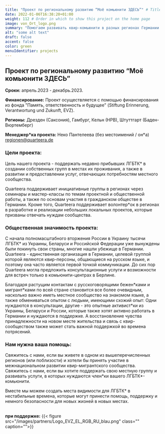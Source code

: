```yaml
---
title: "Проект по региональному развитию “Моё комьюнити ЗДЕСЬ”" # Title of your project
date: 2022-01-06T16:38:20+01:00
weight: 112 # Order in which to show this project on the home page
image: von_Ort_logo.png
summary: "Помогаем развивать квир-комьюнити в разных регионах Германии! "
alt: "some alt text"
draft: false
accent: false
color: green
menuIdentifier: projects
---
```


## Проект по региональному развитию “Моё комьюнити ЗДЕСЬ” 

**Сроки:** апрель.2023 - декабрь.2023.

**Финансирование:** Проект осуществляется с помощью финансирования из фонда "Память, ответственность и будущее" (Stiftung Erinnerung, Verantwortung und Zukunft, EVZ).

**Регионы:** Дрезден (Саксония), Гамбург, Кельн (НРВ), Штуттгарт (Баден-Вюртемберг)

**Менеджер*ка проекта:** Неко Пантелеева (без местоимений / он\*а) regionen@quarteera.de

### Цели проекта: 
Цель нашего проекта - поддержать недавно прибывших ЛГБТК* в создании собственных групп в местах их проживания, а также в развитии и предоставлении услуг, отвечающих потребностям местного сообщества.

Quarteera поддерживает инициативные группы в регионах через семинары и мастер-классы по темам проектной и общественной работы, а также по основам участия в гражданском обществе в Германии. Кроме того, Quarteera поддерживает волонтер*ок в регионах в разработке и реализации небольших локальных проектов, которые призваны отвечать нуждам сообщества.
 

### Общественная значимость проекта: 
С начала полномасштабного вторжения России в Украину тысячи ЛГБТК* из Украины, Беларуси и Российской Федерации уже вынуждены были покинуть свои страны, многие нашли убежище в Германии. Quarteera - единственная организация в Германии, целевой группой которой являются квир-персоны, общающиеся на русском языке, и поэтому она часто является первой точкой коммуникации. До сих пор Quarteera могла предложить консультационные услуги и возможности для встреч только в комьюнити-центрах в Берлине.

Благодаря растущим контактам с русскоговорящими бежен\*ками и мигрант\*ками по всей стране становится все более очевидным, насколько важно иметь местное сообщество на знакомом языке, а также обмениваться опытом с людьми, имеющими схожий опыт: Одни нуждаются в консультации, другие - это опытные активист\*ки из Украины, Беларуси и России, которые также хотят активно работать в Германии и нуждаются в поддержке. А восстановление чувства принадлежности на новом месте жительства и связь с квир-сообществом также может стать важной поддержкой во времена потрясений.

### Нам нужна ваша помощь:
Свяжитесь с нами, если вы живете в одном из вышеперечисленных регионов (или поблизости) и хотели бы принять участие в межнациональном развитии квир-мигрантского сообщества. Свяжитесь с нами, если вы хотите поддержать свою местную группу и развивать услуги, в которых нуждаются член\*ки вашего ЛГБТК\*-комьюнити.

Вместе мы можем создать места видимости для ЛГБТК\* в нестабильные времена, которые могут принести помощь, поддержку и немного безопасности для новых жизней в новых местах.

\
**при поддержке:**
{{< figure src="/images/partners/Logo_EVZ_EL_RGB_RU_blau.png" class="" caption="">}}